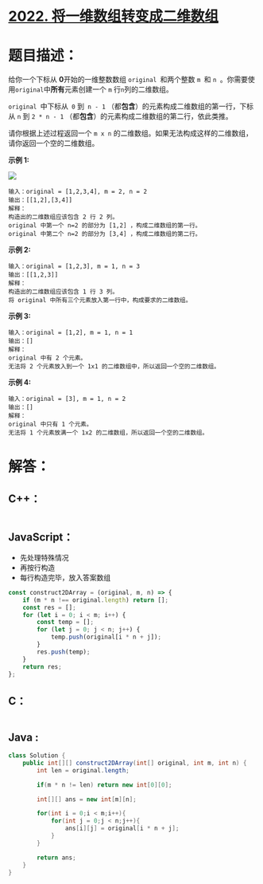 # [2022. 将一维数组转变成二维数组](https://leetcode-cn.com/problems/convert-1d-array-into-2d-array/)

# 题目描述：

给你一个下标从 **0**开始的一维整数数组 `original `和两个整数 `m `和  `n `。你需要使用` original `中**所有**元素创建一个 `m` 行` n `列的二维数组。

`original `中下标从` 0` 到` n - 1` （都**包含**）的元素构成二维数组的第一行，下标从 `n` 到 `2 * n - 1` （都**包含**）的元素构成二维数组的第二行，依此类推。

请你根据上述过程返回一个 `m x n` 的二维数组。如果无法构成这样的二维数组，请你返回一个空的二维数组。

 

**示例 1:**

![](https://assets.leetcode.com/uploads/2021/08/26/image-20210826114243-1.png)

```
输入：original = [1,2,3,4], m = 2, n = 2
输出：[[1,2],[3,4]]
解释：
构造出的二维数组应该包含 2 行 2 列。
original 中第一个 n=2 的部分为 [1,2] ，构成二维数组的第一行。
original 中第二个 n=2 的部分为 [3,4] ，构成二维数组的第二行。
```

 **示例 2:**

```
输入：original = [1,2,3], m = 1, n = 3
输出：[[1,2,3]]
解释：
构造出的二维数组应该包含 1 行 3 列。
将 original 中所有三个元素放入第一行中，构成要求的二维数组。
```

**示例 3:**

```
输入：original = [1,2], m = 1, n = 1
输出：[]
解释：
original 中有 2 个元素。
无法将 2 个元素放入到一个 1x1 的二维数组中，所以返回一个空的二维数组。
```

**示例 4:**

```
输入：original = [3], m = 1, n = 2
输出：[]
解释：
original 中只有 1 个元素。
无法将 1 个元素放满一个 1x2 的二维数组，所以返回一个空的二维数组。
```



# 解答：

## C++：

```cpp

```

## JavaScript：

- 先处理特殊情况
- 再按行构造
- 每行构造完毕，放入答案数组

```javascript
const construct2DArray = (original, m, n) => {
    if (m * n !== original.length) return [];
    const res = [];
    for (let i = 0; i < m; i++) {
        const temp = [];
        for (let j = 0; j < n; j++) {
            temp.push(original[i * n + j]);
        }
        res.push(temp);
    }
    return res;
};
```

## C：

```c

```

## Java :

```java
class Solution {
    public int[][] construct2DArray(int[] original, int m, int n) {
        int len = original.length;

        if(m * n != len) return new int[0][0];

        int[][] ans = new int[m][n];

        for(int i = 0;i < m;i++){
            for(int j = 0;j < n;j++){
                ans[i][j] = original[i * n + j];
            }
        }

        return ans;
    }
}
```

